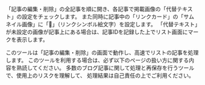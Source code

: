 「記事の編集・削除」の全記事を順に開き、各記事で掲載画像の「代替テキスト」の設定をチェックします。
また同時に記事中の「リンクカード」の「サムネイル画像」に「🔗」（リンクシンボル絵文字）を設定します。
「代替テキスト」が未設定の画像が記事上にある場合は、記事IDを記録した上でリスト画面にマークを表示します。

このツールは「記事の編集・削除」の画面で動作し、高速でリストの記事を処理します。
このツールを利用する場合は、必ず以下のページの扱い方に関する内容を熟読してください。
多数のブログ記事に関して処理と再保存を行うツールで、使用上のリスクを理解して、
処理結果は自己責任の上でご利用ください。
